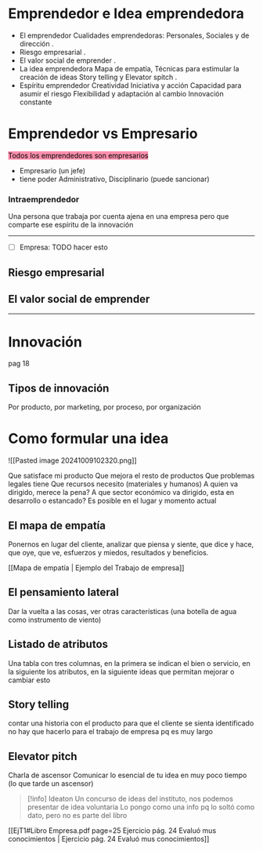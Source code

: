 # Emprendedor e Idea emprendedora
- El emprendedor
Cualidades emprendedoras: Personales, Sociales y de dirección
.
- Riesgo empresarial
. 
- El valor social de emprender
.
- La idea emprendedora
Mapa de empatía, Técnicas para estimular la creación de ideas
Story telling y Elevator spitch
.
- Espíritu emprendedor
    Creatividad
    Iniciativa y acción
    Capacidad para asumir el riesgo
    Flexibilidad y adaptación al cambio
    Innovación constante


# Emprendedor vs Empresario
<mark style="background: #FF5582A6;">Todos los emprendedores son empresarios</mark>
- Empresario (un jefe)
- tiene poder Administrativo, Disciplinario (puede sancionar)



### Intraemprendedor
Una persona que trabaja por cuenta ajena en una empresa pero que comparte ese espíritu de la innovación

---
- [ ] Empresa: TODO hacer esto
## Riesgo empresarial

## El valor social de emprender
---

# Innovación
pag 18
## Tipos de innovación
Por producto, por marketing, por proceso, por organización

# Como formular una idea

![[Pasted image 20241009102320.png]]

Que satisface mi producto
Que mejora el resto de productos
Que problemas legales tiene
Que recursos necesito (materiales y humanos)
A quien va dirigido, merece la pena?
A que sector económico va dirigido, esta en desarrollo o estancado?
Es posible en el lugar y momento actual


## El mapa de empatía
Ponernos en lugar del cliente, analizar que piensa y siente, que dice y hace, que oye, que ve, esfuerzos y miedos, resultados y beneficios.

[[Mapa de empatía | Ejemplo del Trabajo de empresa]]

## El pensamiento lateral
Dar la vuelta a las cosas, ver otras características (una botella de agua como instrumento de viento)

## Listado de atributos
Una tabla con tres columnas, en la primera se indican el bien o servicio, en la siguiente los atributos, en la siguiente ideas que permitan mejorar o cambiar esto

## Story telling
contar una historia con el producto para que el cliente se sienta identificado
no hay que hacerlo para el trabajo de empresa pq es muy largo

## Elevator pitch
Charla de ascensor
Comunicar lo esencial de tu idea en muy poco tiempo (lo que tarde un ascensor)

>[!info] Ideaton
>Un concurso de ideas del instituto, nos podemos presentar de idea voluntaria
>Lo pongo como una info pq lo soltó como dato, pero no es parte del libro

[[EjT1#Libro Empresa.pdf page=25 Ejercicio pág. 24 Evaluó mus conocimientos | Ejercicio pág. 24 Evaluó mus conocimientos]]